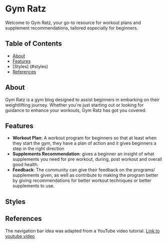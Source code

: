 # Gym Ratz

Welcome to Gym Ratz, your go-to resource for workout plans and supplement recommendations, tailored especially for beginners.

## Table of Contents

- [About](#about)
- [Features](#features)
- [Styles] (#styles)
- [References](#references)

## About

Gym Ratz is a gym blog designed to assist beginners in embarking on their weightlifting journey. Whether you're just starting out or looking for guidance to enhance your workouts, Gym Ratz has got you covered.

## Features

- **Workout Plan**: A workout program for beginners so that at least when they start the gym, they have a plan of action and it gives beginners a step in the right direction
- **Supplements Recommendation**: gives a beginner an insight of what supplements you need for pre workout, during, post workout and overall good health.
- **Feedback**: The community can give their feedback on the programs/ supplements given, as well as contribute to making the program better by giving recommendations for better workout techniques or better supplements to use.

## Styles



## References

The navigation bar idea was adapted from a YouTube video tutorial.
[Link to youtube video](https://www.youtube.com/watch?v=XM7sEpl0f7c&t=8)
